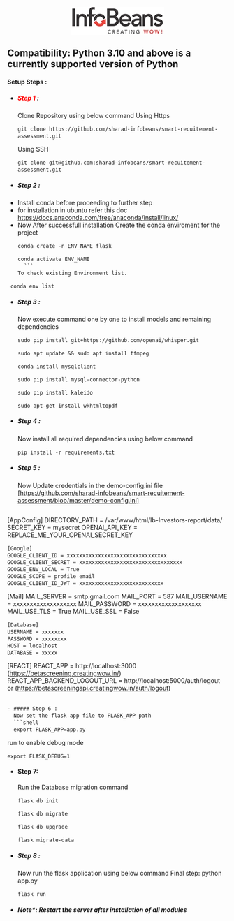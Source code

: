 <span style="width:100%;display:flex;justify-content:center;">![title](static/public/images/company_logo.jpg)</span>

## Compatibility: Python 3.10 and above is a currently supported version of Python

#### Setup Steps :

- ##### <span style="color:red">Step 1</span> :
  Clone Repository using below command
  Using Https
  ```GIT
  git clone https://github.com/sharad-infobeans/smart-recuitement-assessment.git
  ```
  Using SSH
  ```GIT
  git clone git@github.com:sharad-infobeans/smart-recuitement-assessment.git
  ```
- ##### Step 2 :
- Install conda before proceeding to further step
- for installation in ubuntu refer this doc https://docs.anaconda.com/free/anaconda/install/linux/
- 
  Now After successfull installation Create the conda enviroment for the project
  ```shell
  conda create -n ENV_NAME flask
  ```
  ````shell
  conda activate ENV_NAME
    ```
  To check existing Environment list.
  ````

```shell
 conda env list
```

- ##### Step 3 :

  Now execute command one by one to install models and remaining dependencies

  ```shell
  sudo pip install git+https://github.com/openai/whisper.git
  ```

  ```shell
  sudo apt update && sudo apt install ffmpeg
  ```

  ```shell
  conda install mysqlclient
  ```

  ```shell
  sudo pip install mysql-connector-python
  ```

  ```shell
  sudo pip install kaleido
  ```

  ```shell
  sudo apt-get install wkhtmltopdf

  ```

- ##### Step 4 :
  Now install all required dependencies using below command
  ```shell
  pip install -r requirements.txt
  ```
- ##### Step 5 :

  Now Update credentials in the demo-config.ini file [https://github.com/sharad-infobeans/smart-recuitement-assessment/blob/master/demo-config.ini] 

  ```
[AppConfig]
DIRECTORY_PATH = /var/www/html/Ib-Investors-report/data/
SECRET_KEY = mysecret
OPENAI_API_KEY = REPLACE_ME_YOUR_OPENAI_SECRET_KEY
```
[Google]
GOOGLE_CLIENT_ID = xxxxxxxxxxxxxxxxxxxxxxxxxxxxxxxx
GOOGLE_CLIENT_SECRET = xxxxxxxxxxxxxxxxxxxxxxxxxxxxxxxxx
GOOGLE_ENV_LOCAL = True
GOOGLE_SCOPE = profile email
GOOGLE_CLIENT_ID_JWT = xxxxxxxxxxxxxxxxxxxxxxxxxxx
```
[Mail]
MAIL_SERVER = smtp.gmail.com
MAIL_PORT = 587
MAIL_USERNAME = xxxxxxxxxxxxxxxxxxx
MAIL_PASSWORD = xxxxxxxxxxxxxxxxxxx
MAIL_USE_TLS = True
MAIL_USE_SSL = False
```
[Database]
USERNAME = xxxxxxx
PASSWORD = xxxxxxxx
HOST = localhost
DATABASE = xxxxx
```
[REACT]
REACT_APP = http://localhost:3000 (https://betascreening.creatingwow.in/)
REACT_APP_BACKEND_LOGOUT_URL = http://localhost:5000/auth/logout  or (https://betascreeningapi.creatingwow.in/auth/logout)
```

- ##### Step 6 :
  Now set the flask app file to FLASK_APP path
  ```shell
  export FLASK_APP=app.py
  ```
  run to enable debug mode
  ```shell
  export FLASK_DEBUG=1
  ```
- #### Step 7:

  Run the Database migration command

  ```shell
  flask db init
  ```

  ```shell
  flask db migrate
  ```

  ```shell
  flask db upgrade
  ```

  ```shell
  flask migrate-data
  ```

- ##### Step 8 :

  Now run the flask application using below command
Final step:  python app.py

  ```shell
  flask run
  ```



- ##### Note\*: Restart the server after installation of all modules
